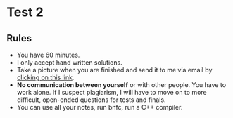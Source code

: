 # Test 2

## Rules

- You have 60 minutes.
- I only accept hand written solutions.
- Take a picture when you are finished and send it to me via email by [clicking on this link]((mailto:akurz@chapman.edu?subject=Compiler-Construction-Test-2)).
- **No communication between yourself** or with other people. You have to work alone. If I suspect plagiarism, I will have to move on to more difficult, open-ended questions for tests and finals.
- You can use all your notes, run bnfc, run a C++ compiler.